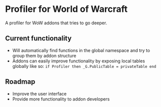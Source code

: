 # Profiler for World of Warcraft
A profiler for WoW addons that tries to go deeper.

## Current functionality
- Will automatically find functions in the global namespace and try to group them by addon structure
- Addons can easily improve functionality by exposing local tables globally like so:
 `if Profiler then _G.PublicTable = privateTable end`

## Roadmap
- Improve the user interface
- Provide more functionality to addon developers
